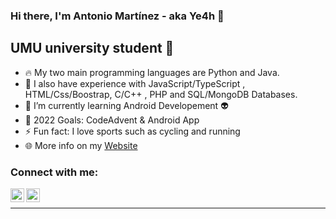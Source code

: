 ### Hi there, I'm Antonio Martínez - aka Ye4h 👋


## UMU university student 📖

- 🔥 My two main programming languages are Python and Java.
- 👯 I also have experience with JavaScript/TypeScript , HTML/Css/Boostrap, C/C++ , PHP and SQL/MongoDB Databases.
- 🌱 I’m currently learning Android Developement 👽
- 🥅 2022 Goals: CodeAdvent & Android App
- ⚡ Fun fact: I love sports such as cycling and running
- 🌐 More info on my [Website](https://antoniomrtz.github.io/Antonio-Martinez-Portafolio/)


### Connect with me:

[<img align="left" alt="Antonio Martínez | Instagram" width="22px" src="https://cdn.jsdelivr.net/npm/simple-icons@v3/icons/instagram.svg" />][instagram]
[<img align="left" alt="Antonio Martínez | Spotify" width="22px" src="https://cdn.jsdelivr.net/npm/simple-icons@v3/icons/spotify.svg" />][spotify]

<br />



---





[instagram]: https://www.instagram.com/antonio_martin3z/
[spotify]: https://open.spotify.com/user/vlaq4n0vv2qlx5yxzuwhibryc?si=1e9d20f0dd664fac
